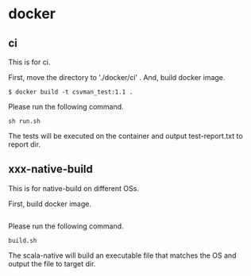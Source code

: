 # docker

## ci
This is for ci.

First, move the directory to './docker/ci' .
And, build docker image.
```
$ docker build -t csvman_test:1.1 .
```

Please run the following command.
```
sh run.sh
```
The tests will be executed on the container and output test-report.txt to report dir.


## xxx-native-build
This is for native-build on different OSs.

First, build docker image.
```

```

Please run the following command.
```
build.sh
```
The scala-native will build an executable file that matches the OS and output the file to target dir.
